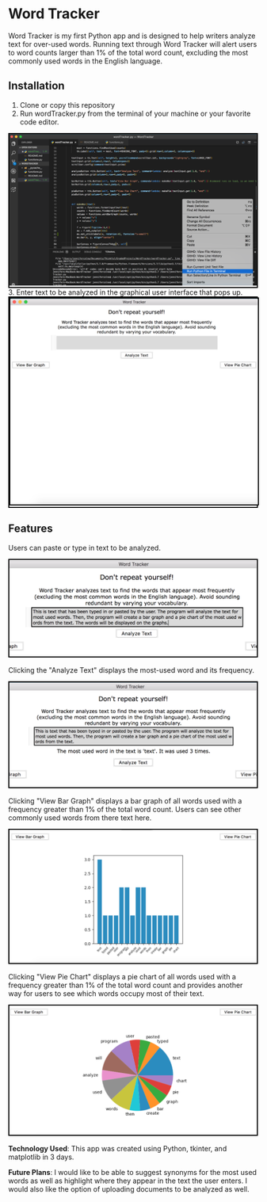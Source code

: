 # Word Tracker

Word Tracker is my first Python app and is designed to help writers analyze text for over-used words. Running text through Word Tracker will alert users to word counts larger than 1% of the total word count, excluding the most commonly used words in the English language.

## Installation

1. Clone or copy this repository
2. Run wordTracker.py from the terminal of your machine or your favorite code editor. 
<div style="border:2px solid black"><img width=500 src="https://github.com/JNC260/WordTracker/blob/master/screenshots/RunProgram.png" alt="Run Program"></div>
3. Enter text to be analyzed in the graphical user interface that pops up. 
<div style="border:2px solid black"><img width=500 style="border:2px solid black" src="https://github.com/JNC260/WordTracker/blob/master/screenshots/PopupApp.png" alt="Popup App"></div>

## Features

Users can paste or type in text to be analyzed.

<img width=500 style="border:2px solid black" src="https://github.com/JNC260/WordTracker/blob/master/screenshots/EnterText.png" alt="Enter Text">

Clicking the "Analyze Text" displays the most-used word and its frequency.

<img width=500 style="border:2px solid black" src="https://github.com/JNC260/WordTracker/blob/master/screenshots/Analyze.png" alt="Analyze Text">

Clicking "View Bar Graph" displays a bar graph of all words used with a frequency greater than 1% of the total word count. Users can see other commonly used words from there text here.

<img width=500 style="border:2px solid black" src="https://github.com/JNC260/WordTracker/blob/master/screenshots/BarGraph.png" alt="View Bar">

Clicking "View Pie Chart" displays a pie chart of all words used with a frequency greater than 1% of the total word count and provides another way for users to see which words occupy most of their text.

<img width=500 style="border:2px solid black" src="https://github.com/JNC260/WordTracker/blob/master/screenshots/PieChart.png" alt="View Pie">

**Technology Used**: This app was created using Python, tkinter, and matplotlib in 3 days.

**Future Plans**: I would like to be able to suggest synonyms for the most used words as well as highlight where they appear in the text the user enters.  I would also like the option of uploading documents to be analyzed as well.
